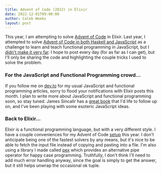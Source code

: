 ```yaml
---
title: Advent of Code (2022) in Elixir
date: 2022-12-01T09:00:00
author: Caleb Weeks
layout: post
---
```


This year, I am attempting to solve [Advent of Code](https://adventofcode.com/) in Elixir. Last year, I attempted to solve [Advent of Code in both Haskell and JavaScript](https://dev.to/sethcalebweeks/advent-of-code-1-in-javascript-haskell-24in) as a challenge to learn and teach functional programming in JavaScript, but I [didn't make it very far](https://dev.to/sethcalebweeks/lessons-learned-from-aoc-2021-2b3b). I hope to post every day (for as far as I can get), but I'll only be sharing the code and highlighting the couple tricks I used to solve the problem.

### For the JavaScript and Functional Programming crowd...

If you follow me on [dev.to](https://dev.to/sethcalebweeks) for my usual JavaScript and functional programming articles, sorry to flood your notifications with Elixir posts this month. I plan to write more about JavaScript and functional programming soon, so stay tuned. James Sincalir has a [great book](https://jrsinclair.com/skeptics-guide) that I'd life to follow up on, and I've been playing with some esoteric JavaScript ideas.

### Back to Elixir...

Elixir is a functional programming language, but with a very different style. I have a couple conveniences for my Advent of Code [setup](https://github.com/sethcalebweeks/advent-of-code-2022) this year. I don't anticipate being one of the fastest solvers by any means, but it's nice to be able to fetch the input file instead of copying and pasting into a file. I'm also using a library I made called [pex](https://hex.pm/packages/pex) which provides an alternative pipe operator for happy case programming. Truthfully, I don't think I'll need to add much error handling anyway, since the goal is simply to get the answer, but it still helps unwrap the occasional ok tuple.
